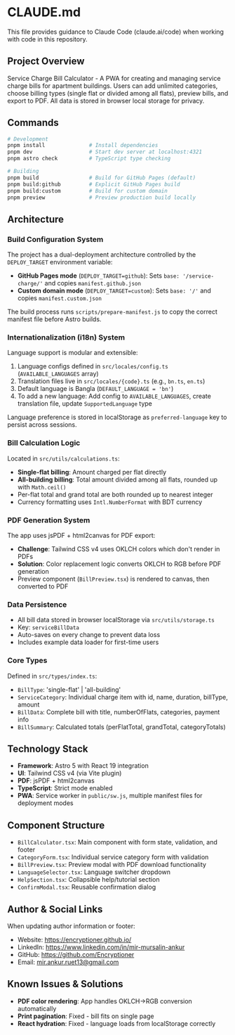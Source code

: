 # CLAUDE.md

This file provides guidance to Claude Code (claude.ai/code) when working with code in this repository.

## Project Overview

Service Charge Bill Calculator - A PWA for creating and managing service charge bills for apartment buildings. Users can add unlimited categories, choose billing types (single flat or divided among all flats), preview bills, and export to PDF. All data is stored in browser local storage for privacy.

## Commands

```bash
# Development
pnpm install              # Install dependencies
pnpm dev                  # Start dev server at localhost:4321
pnpm astro check          # TypeScript type checking

# Building
pnpm build                # Build for GitHub Pages (default)
pnpm build:github         # Explicit GitHub Pages build
pnpm build:custom         # Build for custom domain
pnpm preview              # Preview production build locally
```

## Architecture

### Build Configuration System
The project has a dual-deployment architecture controlled by the `DEPLOY_TARGET` environment variable:
- **GitHub Pages mode** (`DEPLOY_TARGET=github`): Sets `base: '/service-charge/'` and copies `manifest.github.json`
- **Custom domain mode** (`DEPLOY_TARGET=custom`): Sets `base: '/'` and copies `manifest.custom.json`

The build process runs `scripts/prepare-manifest.js` to copy the correct manifest file before Astro builds.

### Internationalization (i18n) System
Language support is modular and extensible:
1. Language configs defined in `src/locales/config.ts` (`AVAILABLE_LANGUAGES` array)
2. Translation files live in `src/locales/{code}.ts` (e.g., `bn.ts`, `en.ts`)
3. Default language is Bangla (`DEFAULT_LANGUAGE = 'bn'`)
4. To add a new language: Add config to `AVAILABLE_LANGUAGES`, create translation file, update `SupportedLanguage` type

Language preference is stored in localStorage as `preferred-language` key to persist across sessions.

### Bill Calculation Logic
Located in `src/utils/calculations.ts`:
- **Single-flat billing**: Amount charged per flat directly
- **All-building billing**: Total amount divided among all flats, rounded up with `Math.ceil()`
- Per-flat total and grand total are both rounded up to nearest integer
- Currency formatting uses `Intl.NumberFormat` with BDT currency

### PDF Generation System
The app uses jsPDF + html2canvas for PDF export:
- **Challenge**: Tailwind CSS v4 uses OKLCH colors which don't render in PDFs
- **Solution**: Color replacement logic converts OKLCH to RGB before PDF generation
- Preview component (`BillPreview.tsx`) is rendered to canvas, then converted to PDF

### Data Persistence
- All bill data stored in browser localStorage via `src/utils/storage.ts`
- Key: `serviceBillData`
- Auto-saves on every change to prevent data loss
- Includes example data loader for first-time users

### Core Types
Defined in `src/types/index.ts`:
- `BillType`: 'single-flat' | 'all-building'
- `ServiceCategory`: Individual charge item with id, name, duration, billType, amount
- `BillData`: Complete bill with title, numberOfFlats, categories, payment info
- `BillSummary`: Calculated totals (perFlatTotal, grandTotal, categoryTotals)

## Technology Stack
- **Framework**: Astro 5 with React 19 integration
- **UI**: Tailwind CSS v4 (via Vite plugin)
- **PDF**: jsPDF + html2canvas
- **TypeScript**: Strict mode enabled
- **PWA**: Service worker in `public/sw.js`, multiple manifest files for deployment modes

## Component Structure
- `BillCalculator.tsx`: Main component with form state, validation, and footer
- `CategoryForm.tsx`: Individual service category form with validation
- `BillPreview.tsx`: Preview modal with PDF download functionality
- `LanguageSelector.tsx`: Language switcher dropdown
- `HelpSection.tsx`: Collapsible help/tutorial section
- `ConfirmModal.tsx`: Reusable confirmation dialog

## Author & Social Links
When updating author information or footer:
- Website: https://encryptioner.github.io/
- LinkedIn: https://www.linkedin.com/in/mir-mursalin-ankur
- GitHub: https://github.com/Encryptioner
- Email: mir.ankur.ruet13@gmail.com

## Known Issues & Solutions
- **PDF color rendering**: App handles OKLCH→RGB conversion automatically
- **Print pagination**: Fixed - bill fits on single page
- **React hydration**: Fixed - language loads from localStorage correctly
